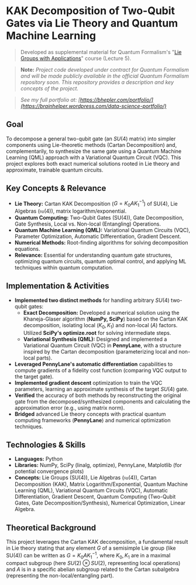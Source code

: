 # KAK Decomposition of Two-Qubit Gates via Lie Theory and Quantum Machine Learning

> Developed as supplemental material for Quantum Formalism's "[Lie Groups with Applications](https://quantumformalism.academy/lie-groups-with-applications)" course (Lecture 5).

> **Note:** *Project code developed under contract for Quantum Formalism and will be made publicly available in the official Quantum Formalism repository soon. This repository provides a description and key concepts of the project.*

> *See my full portfolio at: [https://bhepler.com/portfolio/](https://brainhelper.wordpress.com/data-science-portfolio/)*

## Goal

To decompose a general two-qubit gate (an $SU(4)$ matrix) into simpler components using Lie-theoretic methods (Cartan Decomposition) and, complementarily, to synthesize the same gate using a Quantum Machine Learning (QML) approach with a Variational Quantum Circuit (VQC). This project explores both exact numerical solutions rooted in Lie theory and approximate, trainable quantum circuits.

## Key Concepts & Relevance

*   **Lie Theory:** Cartan KAK Decomposition ($G = K_0 A K_1^{-1}$) of SU(4), Lie Algebras ($\mathfrak{su}(4)$), matrix logarithm/exponential.
*   **Quantum Computing:** Two-Qubit Gates (SU(4)), Gate Decomposition, Gate Synthesis, Local vs. Non-local (Entangling) Operations.
*   **Quantum Machine Learning (QML):** Variational Quantum Circuits (VQC), Parameter Optimization, Automatic Differentiation, Gradient Descent.
*   **Numerical Methods:** Root-finding algorithms for solving decomposition equations.
*   **Relevance:** Essential for understanding quantum gate structures, optimizing quantum circuits, quantum optimal control, and applying ML techniques within quantum computation.

## Implementation & Activities

*   **Implemented two distinct methods** for handling arbitrary $SU(4)$ two-qubit gates:
    *   **Exact Decomposition:** Developed a numerical solution using the Khaneja-Glaser algorithm (**NumPy, SciPy**) based on the Cartan KAK decomposition, isolating local ($K_0, K_1$) and non-local ($A$) factors. Utilized **SciPy's optimize.root** for solving intermediate steps.
    *   **Variational Synthesis (QML):** Designed and implemented a Variational Quantum Circuit (VQC) in **PennyLane**, with a structure inspired by the Cartan decomposition (parameterizing local and non-local parts).
*   **Leveraged PennyLane's automatic differentiation** capabilities to compute gradients of a fidelity cost function (comparing VQC output to the target gate).
*   **Implemented gradient descent** optimization to train the VQC parameters, learning an approximate synthesis of the target $SU(4)$ gate.
*   **Verified** the accuracy of both methods by reconstructing the original gate from the decomposed/synthesized components and calculating the approximation error (e.g., using matrix norm).
*   **Bridged** advanced Lie theory concepts with practical quantum computing frameworks (**PennyLane**) and numerical optimization techniques.

## Technologies & Skills

*   **Languages:** Python
*   **Libraries:** NumPy, SciPy (linalg, optimize), PennyLane, Matplotlib (for potential convergence plots)
*   **Concepts:** Lie Groups (SU(4)), Lie Algebras ($\mathfrak{su}(4)$), Cartan Decomposition (KAK), Matrix Logarithm/Exponential, Quantum Machine Learning (QML), Variational Quantum Circuits (VQC), Automatic Differentiation, Gradient Descent, Quantum Computing (Two-Qubit Gates, Gate Decomposition/Synthesis), Numerical Optimization, Linear Algebra.


## Theoretical Background

This project leverages the Cartan KAK decomposition, a fundamental result in Lie theory stating that any element $G$ of a semisimple Lie group (like SU(4)) can be written as $G = K_0 A K_1^{-1}$, where $K_0, K_1$ are in a maximal compact subgroup (here $SU(2) \otimes SU(2)$, representing local operations) and $A$ is in a specific abelian subgroup related to the Cartan subalgebra (representing the non-local/entangling part).
